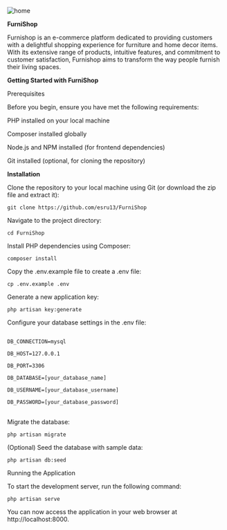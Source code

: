 ![home](https://github.com/esru13/FurniShop/assets/111453895/d7cd185e-5435-41c2-9eb7-bc8aeac86a6e)





**FurniShop**

Furnishop is an e-commerce platform dedicated to providing customers with a delightful shopping experience for furniture and home decor items. With its extensive range of products, intuitive features, and commitment to customer satisfaction, Furnishop aims to transform the way people furnish their living spaces.

**Getting Started with FurniShop**

Prerequisites

Before you begin, ensure you have met the following requirements:

PHP installed on your local machine

Composer installed globally

Node.js and NPM installed (for frontend dependencies)

Git installed (optional, for cloning the repository)



**Installation**

Clone the repository to your local machine using Git (or download the zip file and extract it):

    git clone https://github.com/esru13/FurniShop

Navigate to the project directory:

    cd FurniShop

Install PHP dependencies using Composer:

    composer install

Copy the .env.example file to create a .env file:

    cp .env.example .env

Generate a new application key:

    php artisan key:generate

Configure your database settings in the .env file:

##
    DB_CONNECTION=mysql

    DB_HOST=127.0.0.1

    DB_PORT=3306

    DB_DATABASE=[your_database_name]

    DB_USERNAME=[your_database_username]

    DB_PASSWORD=[your_database_password]
##

Migrate the database:

    php artisan migrate
    
(Optional) Seed the database with sample data:

    php artisan db:seed

Running the Application

To start the development server, run the following command:

    php artisan serve

You can now access the application in your web browser at http://localhost:8000.
##
